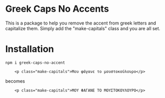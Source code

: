 # Greek Caps No Accents

This is a package to help you remove the accent from greek letters and capitalize them.
Simply add the "make-capitals" class and you are all set.

# Installation

`npm i greek-caps-no-accent`

```
	<p class="make-capitals">Μου φάγανε το μουστοκούλουρο</p>

```

becomes

```
	<p class="make-capitals">ΜΟΥ ΦΑΓΑΝΕ ΤΟ ΜΟΥΣΤΟΚΟΥΛΟΥΡΟ</p>

```
